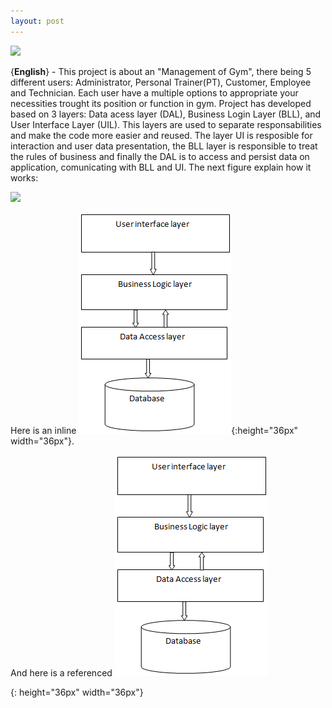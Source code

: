 ```yaml
---
layout: post
---
```


<img src="{{ site.baseurl }}/images/thegym.jpg">

{**English**} - This project is about an "Management of Gym", there being 5 different users: Administrator, Personal Trainer(PT), Customer, Employee and Technician. Each user have a multiple options to appropriate your necessities trought its position or function in gym. Project has developed based on 3 layers: Data acess layer (DAL), Business Login Layer (BLL), and User Interface Layer (UIL). This layers are used to separate responsabilities and make the code more easier and reused. The layer UI is resposible for interaction and user data presentation, the BLL layer is responsible to treat the rules of business and finally the DAL is to access and persist data on application, comunicating with BLL and UI. The next figure explain how it works:

<img src="{{ site.baseurl }}/images/database_layers.png">

Here is an inline ![smiley](images/database_layers.png){:height="36px" width="36px"}.

And here is a referenced ![smile]

[smile]: images/database_layers.png
{: height="36px" width="36px"}




